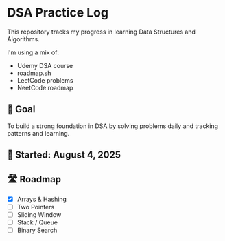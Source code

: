 # DSA Practice Log

This repository tracks my progress in learning Data Structures and Algorithms.

I'm using a mix of:
- Udemy DSA course
- roadmap.sh
- LeetCode problems
- NeetCode roadmap

## 🧩 Goal
To build a strong foundation in DSA by solving problems daily and tracking patterns and learning.

## 📅 Started: August 4, 2025

## 🛣️ Roadmap
- [x] Arrays & Hashing
- [ ] Two Pointers
- [ ] Sliding Window
- [ ] Stack / Queue
- [ ] Binary Search
